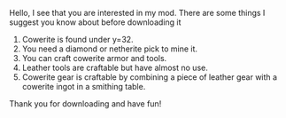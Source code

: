 Hello, I see that you are interested in my mod.
There are some things I suggest you know about before downloading it


1. Cowerite is found under y=32.
2. You need a diamond or netherite pick to mine it.
3. You can craft cowerite armor and tools.
4. Leather tools are craftable but have almost no use.
5. Cowerite gear is craftable by combining a piece of leather gear with a cowerite ingot in a smithing table.


Thank you for downloading and have fun!
